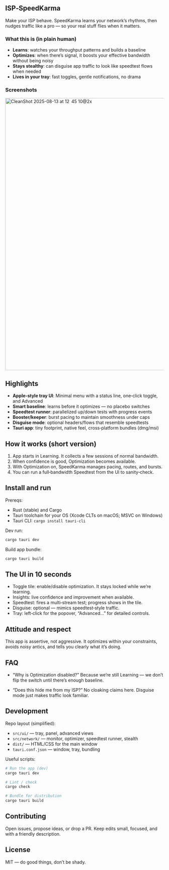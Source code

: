 ## ISP‑SpeedKarma

Make your ISP behave. SpeedKarma learns your network’s rhythms, then nudges traffic like a pro — so your real stuff flies when it matters.

### What this is (in plain human)
- **Learns**: watches your throughput patterns and builds a baseline
- **Optimizes**: when there’s signal, it boosts your effective bandwidth without being noisy
- **Stays stealthy**: can disguise app traffic to look like speedtest flows when needed
- **Lives in your tray**: fast toggles, gentle notifications, no drama

### Screenshots
<img width="868" height="862" alt="CleanShot 2025-08-13 at 12  45 10@2x" src="https://github.com/user-attachments/assets/ee27457a-ea4c-4ad3-a75c-e26a7d4ce902" />



## Highlights
- **Apple‑style tray UI**: Minimal menu with a status line, one‑click toggle, and Advanced
- **Smart baseline**: learns before it optimizes — no placebo switches
- **Speedtest runner**: parallelized up/down tests with progress events
- **Booster/keeper**: burst pacing to maintain smoothness under caps
- **Disguise mode**: optional headers/flows that resemble speedtests
- **Tauri app**: tiny footprint, native feel, cross‑platform bundles (dmg/msi)


## How it works (short version)
1. App starts in Learning. It collects a few sessions of normal bandwidth.
2. When confidence is good, Optimization becomes available.
3. With Optimization on, SpeedKarma manages pacing, routes, and bursts.
4. You can run a full‑bandwidth Speedtest from the UI to sanity‑check.


## Install and run
Prereqs:
- Rust (stable) and Cargo
- Tauri toolchain for your OS (Xcode CLTs on macOS; MSVC on Windows)
- Tauri CLI: `cargo install tauri-cli`

Dev run:
```bash
cargo tauri dev
```

Build app bundle:
```bash
cargo tauri build
```


## The UI in 10 seconds
- Toggle tile: enable/disable optimization. It stays locked while we’re learning.
- Insights: live confidence and improvement when available.
- Speedtest: fires a multi‑stream test; progress shows in the tile.
- Disguise: optional — mimics speedtest‑style traffic.
- Tray: left‑click for the popover, “Advanced…” for detailed controls.


## Attitude and respect
This app is assertive, not aggressive. It optimizes within your constraints, avoids noisy antics, and tells you clearly what it’s doing.


## FAQ
- “Why is Optimization disabled?”
  Because we’re still Learning — we don’t flip the switch until there’s enough baseline.

- “Does this hide me from my ISP?”
  No cloaking claims here. Disguise mode just makes traffic look familiar.


## Development
Repo layout (simplified):
- `src/ui/` — tray, panel, advanced views
- `src/network/` — monitor, optimizer, speedtest runner, stealth
- `dist/` — HTML/CSS for the main window
- `tauri.conf.json` — window, tray, bundling

Useful scripts:
```bash
# Run the app (dev)
cargo tauri dev

# Lint / check
cargo check

# Bundle for distribution
cargo tauri build
```


## Contributing
Open issues, propose ideas, or drop a PR. Keep edits small, focused, and with a friendly description.


## License
MIT — do good things, don’t be shady.



